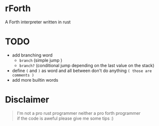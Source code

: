 # rForth
A Forth interpreter written in rust
# TODO
- add branching word 
  - `branch` (simple jump )  
  - `branch?` (conditional jump depending on the last value on the stack)  
- define `(` and `)` as word and all between don't do anything `( those are comments )`  
- add more builtin words
# Disclaimer
> I'm not a pro rust programmer neither a pro forth programmer  
> if the code is aweful please give me some tips :)  
